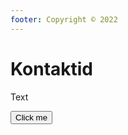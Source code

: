 ```yaml
---
footer: Copyright © 2022
---
```


# Kontaktid

<p>Text</p>
<button>Click me</button>
<SimpleNewsletter/>
